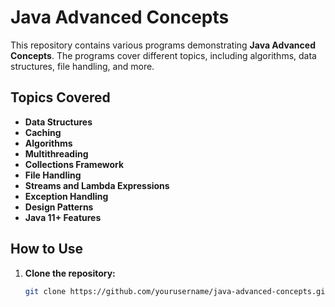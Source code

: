 # Java Advanced Concepts

This repository contains various programs demonstrating **Java Advanced Concepts**. The programs cover different topics, including algorithms, data structures, file handling, and more.

## Topics Covered
- **Data Structures**
-  **Caching**
- **Algorithms**
- **Multithreading**
- **Collections Framework**
- **File Handling**
- **Streams and Lambda Expressions**
- **Exception Handling**
- **Design Patterns**
- **Java 11+ Features**


## How to Use

1. **Clone the repository:**
   ```bash
   git clone https://github.com/yourusername/java-advanced-concepts.git
